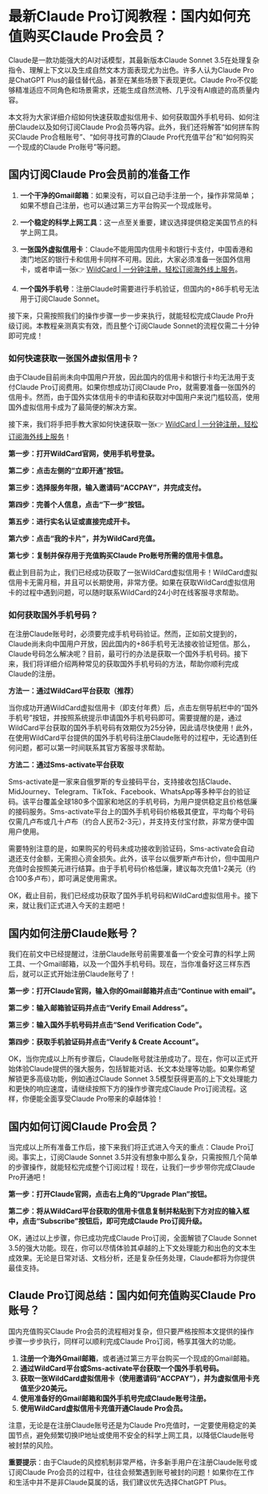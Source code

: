 # 最新Claude Pro订阅教程：国内如何充值购买Claude Pro会员？

Claude是一款功能强大的AI对话模型，其最新版本Claude Sonnet 3.5在处理复杂指令、理解上下文以及生成自然文本方面表现尤为出色。许多人认为Claude Pro是ChatGPT Plus的最佳替代品，甚至在某些场景下表现更优。Claude Pro不仅能够精准适应不同角色和场景需求，还能生成自然流畅、几乎没有AI痕迹的高质量内容。

本文将为大家详细介绍如何快速获取虚拟信用卡、如何获取国外手机号码、如何注册Claude以及如何订阅Claude Pro会员等内容。此外，我们还将解答“如何拼车购买Claude Pro合租账号”、“如何寻找可靠的Claude Pro代充值平台”和“如何购买一个现成的Claude Pro账号”等问题。

## 国内订阅Claude Pro会员前的准备工作

1. **一个干净的Gmail邮箱**：如果没有，可以自己动手注册一个，操作非常简单；如果不想自己注册，也可以通过第三方平台购买一个现成账号。

2. **一个稳定的科学上网工具**：这一点至关重要，建议选择提供稳定美国节点的科学上网工具。

3. **一张国外虚拟信用卡**：Claude不能用国内信用卡和银行卡支付，中国香港和澳门地区的银行卡和信用卡同样不可用。因此，大家必须准备一张国外信用卡，或者申请一张👉 [WildCard | 一分钟注册，轻松订阅海外线上服务](https://bbtdd.com/WildCard)。

4. **一个国外手机号**：注册Claude时需要进行手机验证，但国内的+86手机号无法用于订阅Claude Sonnet。

接下来，只需按照我们的操作步骤一步一步来执行，就能轻松完成Claude Pro升级订阅。本教程亲测真实有效，而且整个订阅Claude Sonnet的流程仅需二十分钟即可完成！

### 如何快速获取一张国外虚拟信用卡？

由于Claude目前尚未向中国用户开放，因此国内的信用卡和银行卡均无法用于支付Claude Pro订阅费用。如果你想成功订阅Claude Pro，就需要准备一张国外的信用卡。然而，由于国外实体信用卡的申请和获取对中国用户来说门槛较高，使用国外虚拟信用卡成为了最简便的解决方案。

接下来，我们将手把手教大家如何快速获取一张👉 [WildCard | 一分钟注册，轻松订阅海外线上服务](https://bbtdd.com/WildCard)！

**第一步：打开WildCard官网，使用手机号登录。**

**第二步：点击左侧的“立即开通”按钮。**

**第三步：选择服务年限，输入邀请码“ACCPAY”，并完成支付。**

**第四步：完善个人信息，点击“下一步”按钮。**

**第五步：进行实名认证或直接完成开卡。**

**第六步：点击“我的卡片”，并为WildCard充值。**

**第七步：复制并保存用于充值购买Claude Pro账号所需的信用卡信息。**

截止到目前为止，我们已经成功获取了一张WildCard虚拟信用卡！WildCard虚拟信用卡无需月租，并且可以长期使用，非常方便。如果在获取WildCard虚拟信用卡的过程中遇到问题，可以随时联系WildCard的24小时在线客服寻求帮助。

### 如何获取国外手机号码？

在注册Claude账号时，必须要完成手机号码验证。然而，正如前文提到的，Claude尚未向中国用户开放，因此国内的+86手机号无法接收验证短信。那么，Claude号码怎么解决呢？目前，最可行的办法是获取一个国外手机号码。接下来，我们将详细介绍两种常见的获取国外手机号码的方法，帮助你顺利完成Claude的注册。

**方法一：通过WildCard平台获取（推荐）**

当你成功开通WildCard虚拟信用卡（即支付年费）后，点击左侧导航栏中的“国外手机号”按钮，并按照系统提示申请国外手机号码即可。需要提醒的是，通过WildCard平台获取的国外手机号码有效期仅为25分钟，因此请尽快使用！此外，在使用WildCard平台提供的国外手机号码注册Claude账号的过程中，无论遇到任何问题，都可以第一时间联系其官方客服寻求帮助。

**方法二：通过Sms-activate平台获取**

Sms-activate是一家来自俄罗斯的专业接码平台，支持接收包括Claude、MidJourney、Telegram、TikTok、Facebook、WhatsApp等多种平台的验证码。该平台覆盖全球180多个国家和地区的手机号码，为用户提供稳定且价格低廉的接码服务。Sms-activate平台上的国外手机号码价格极其便宜，平均每个号码仅需几卢布或几十卢布（约合人民币2-3元），并支持支付宝付款，非常方便中国用户使用。

需要特别注意的是，如果购买的号码未成功接收到验证码，Sms-activate会自动退还支付金额，无需担心资金损失。此外，该平台以俄罗斯卢布计价，但中国用户充值时会按照美元进行结算。由于手机号码价格低廉，建议每次充值1-2美元（约合100多卢布），即可满足使用需求。

OK，截止目前，我们已经成功获取了国外手机号码和WildCard虚拟信用卡。接下来，就让我们正式进入今天的主题吧！

## 国内如何注册Claude账号？

我们在前文中已经提醒过，注册Claude账号前需要准备一个安全可靠的科学上网工具、一个Gmail邮箱，以及一个国外手机号码。现在，当你准备好这三样东西后，就可以正式开始注册Claude账号了！

**第一步：打开Claude官网，输入你的Gmail邮箱并点击“Continue with email”。**

**第二步：输入邮箱验证码并点击“Verify Email Address”。**

**第三步：输入国外手机号码并点击“Send Verification Code”。**

**第四步：获取手机验证码并点击“Verify & Create Account”。**

OK，当你完成以上所有步骤后，Claude账号就注册成功了。现在，你可以正式开始体验Claude提供的强大服务，包括智能对话、长文本处理等功能。如果你希望解锁更多高级功能，例如通过Claude Sonnet 3.5模型获得更高的上下文处理能力和更快的响应速度，请继续按照下方的操作步骤完成Claude Pro订阅流程。这样，你便能全面享受Claude Pro带来的卓越体验！

## 国内如何订阅Claude Pro会员？

当完成以上所有准备工作后，接下来我们将正式进入今天的重点：Claude Pro订阅。事实上，订阅Claude Sonnet 3.5并没有想象中那么复杂，只需按照几个简单的步骤操作，就能轻松完成整个订阅过程！现在，让我们一步步带你完成Claude Pro开通吧！

**第一步：打开Claude官网，点击右上角的“Upgrade Plan”按钮。**

**第二步：将从WildCard平台获取的信用卡信息复制并粘贴到下方对应的输入框中，点击“Subscribe”按钮后，即可完成Claude Pro订阅升级。**

OK，通过以上步骤，你已成功完成Claude Pro订阅，全面解锁了Claude Sonnet 3.5的强大功能。现在，你可以尽情体验其卓越的上下文处理能力和出色的文本生成效果。无论是日常对话、文档分析，还是复杂任务处理，Claude都将为你提供最佳支持。

## Claude Pro订阅总结：国内如何充值购买Claude Pro账号？

国内充值购买Claude Pro会员的流程相对复杂，但只要严格按照本文提供的操作步骤一步步执行，同样可以顺利完成Claude Pro订阅，畅享其强大的功能。

1. **注册一个海外Gmail邮箱**，或者通过第三方平台购买一个现成的Gmail邮箱。
2. **通过WildCard平台或Sms-activate平台获取一个国外手机号码。**
3. **获取一张WildCard虚拟信用卡（使用邀请码“ACCPAY”），并为虚拟信用卡充值至少20美元。**
4. **使用准备好的Gmail邮箱和国外手机号完成Claude账号注册。**
5. **使用WildCard虚拟信用卡充值开通Claude Pro会员。**

注意，无论是在注册Claude账号还是为Claude Pro充值时，一定要使用稳定的美国节点，避免频繁切换IP地址或使用不安全的科学上网工具，以降低Claude账号被封禁的风险。

**重要提示**：由于Claude的风控机制非常严格，许多新手用户在注册Claude账号或订阅Claude Pro会员的过程中，往往会频繁遇到账号被封的问题！如果你在工作和生活中并不是非Claude莫属的话，我们建议优先选择ChatGPT Plus。